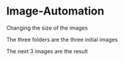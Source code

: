 # Image-Automation
Changing the size of the images

The three folders are the three initial images

The next 3 images are the result
